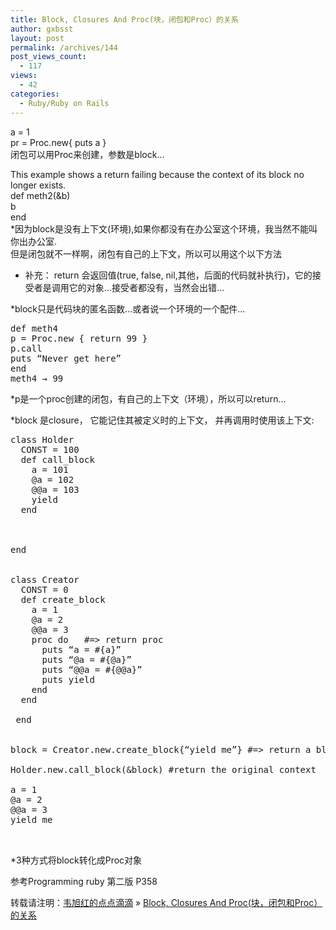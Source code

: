 ```yaml
---
title: Block, Closures And Proc(块，闭包和Proc）的关系
author: gxbsst
layout: post
permalink: /archives/144
post_views_count:
  - 117
views:
  - 42
categories:
  - Ruby/Ruby on Rails
---
```

a = 1  
pr = Proc.new{ puts a }  
闭包可以用Proc来创建，参数是block&#8230;

This example shows a return failing because the context of its block no longer exists.  
def meth2(&b)  
b  
end  
*因为block是没有上下文(环境),如果你都没有在办公室这个环境，我当然不能叫你出办公室.  
但是闭包就不一样啊，闭包有自己的上下文，所以可以用这个以下方法  
* 补充： return 会返回值(true, false, nil,其他，后面的代码就补执行)，它的接受者是调用它的对象&#8230;接受者都没有，当然会出错&#8230;

*block只是代码块的匿名函数&#8230;或者说一个环境的一个配件&#8230;

<pre lang="ruby">def meth4
p = Proc.new { return 99 }
p.call
puts “Never get here”
end
meth4 → 99
</pre>

*p是一个proc创建的闭包，有自己的上下文（环境），所以可以return&#8230;

*block 是closure， 它能记住其被定义时的上下文， 并再调用时使用该上下文:

<pre lang="ruby">class Holder
  CONST = 100
  def call_block
    a = 101
    @a = 102
    @@a = 103
    yield
  end



end


class Creator
  CONST = 0
  def create_block
    a = 1
    @a = 2
    @@a = 3
    proc do   #=> return proc 
      puts “a = #{a}”
      puts “@a = #{@a}”
      puts “@@a = #{@@a}”
      puts yield
    end
  end
  
 end


block = Creator.new.create_block{“yield me”} #=> return a block 

Holder.new.call_block(&#038;block) #return the original context

a = 1
@a = 2
@@a = 3
yield me


</pre>

*3种方式将block转化成Proc对象

参考Programming ruby 第二版 P358

转载请注明：[韦旭红的点点滴滴][1] &raquo; [Block, Closures And Proc(块，闭包和Proc）的关系][2]

 [1]: http://www.weixuhong.com
 [2]: http://www.weixuhong.com/archives/144